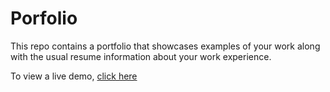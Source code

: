 # Porfolio
This repo contains a portfolio that showcases examples of your work along with the usual resume information about your work experience.

To view a live demo, [click here](https://itsmnsi.000webhostapp.com/portfolio/)
